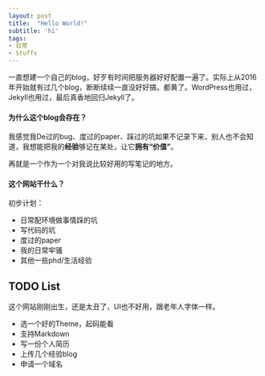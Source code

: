 ```yaml
---
layout: post
title:  "Hello World!"
subtitle: 'hi'
tags:
- 日常
- Stuffs
---
```




一直想建一个自己的blog，好歹有时间把服务器好好配置一遍了。实际上从2016年开始就有过几个blog，断断续续一直没好好搞，都黄了。WordPress也用过，Jekyll也用过，最后真香地回归Jekyll了。

#### 为什么这个blog会存在？

我感觉我De过的bug、度过的paper、踩过的坑如果不记录下来，别人也不会知道，我想能把我的**经验**够记在某处，让它**拥有“价值”**。

再就是一个作为一个对我说比较好用的写笔记的地方。

#### 这个网站干什么？

初步计划：

- 日常配环境做事情踩的坑
- 写代码的坑
- 度过的paper
- 我的日常牢骚
- 其他一些phd/生活经验

## TODO List

这个网站刚刚出生，还是太丑了，UI也不好用，跟老年人字体一样。

- 选一个好的Theme，起码能看
- 支持Markdown
- 写一份个人简历
- 上传几个经验blog
- 申请一个域名

